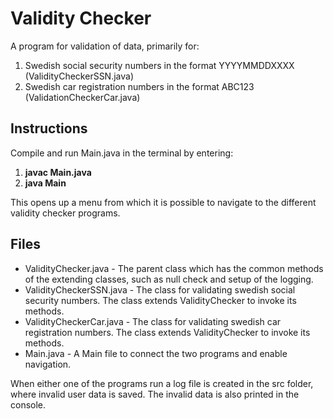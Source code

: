 # Validity Checker

A program for validation of data, primarily for:

1. Swedish social security numbers in the format YYYYMMDDXXXX (ValidityCheckerSSN.java)
2. Swedish car registration numbers in the format ABC123 (ValidationCheckerCar.java)

## Instructions

Compile and run Main.java in the terminal by entering:

1. **javac Main.java**
2. **java Main**

This opens up a menu from which it is possible to navigate to the different validity checker programs.

## Files

- ValidityChecker.java - The parent class which has the common methods of the extending classes, such as null check and setup of the logging.
- ValidityCheckerSSN.java - The class for validating swedish social security numbers. The class extends ValidityChecker to invoke its methods.
- ValidityCheckerCar.java - The class for validating swedish car registration numbers. The class extends ValidityChecker to invoke its methods.
- Main.java - A Main file to connect the two programs and enable navigation.

When either one of the programs run a log file is created in the src folder, where invalid user data is saved. The invalid data is also printed in the console.
